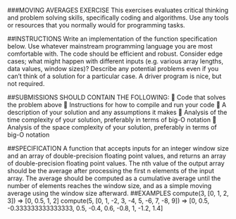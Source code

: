 ###MOVING AVERAGES EXERCISE
This exercises evaluates critical thinking and problem solving skills, specifically coding and algorithms.
Use any tools or resources that you normally would for programming tasks.

##INSTRUCTIONS
Write an implementation of the function specification below. Use whatever mainstream programming
language you are most comfortable with.
The code should be efficient and robust. Consider edge cases; what might happen with different inputs
(e.g. various array lengths, data values, window sizes)? Describe any potential problems even if you can’t
think of a solution for a particular case. A driver program is nice, but not required.

##SUBMISSIONS SHOULD CONTAIN THE FOLLOWING:
 Code that solves the problem above
 Instructions for how to compile and run your code
 A description of your solution and any assumptions it makes
 Analysis of the time complexity of your solution, preferably in terms of big-O notation
 Analysis of the space complexity of your solution, preferably in terms of big-O notation

##SPECIFICATION
A function that accepts inputs for an integer window size and an array of double-precision floating point
values, and returns an array of double-precision floating point values. The nth value of the output array
should be the average after processing the first n elements of the input array. The average should be
computed as a cumulative average until the number of elements reaches the window size, and as a
simple moving average using the window size afterward.
##EXAMPLES
compute(3, [0, 1, 2, 3]) => [0, 0.5, 1, 2]
compute(5, [0, 1, -2, 3, -4, 5, -6, 7, -8, 9]) =>
[0, 0.5, -0.333333333333333, 0.5, -0.4, 0.6, -0.8, 1, -1.2, 1.4]
